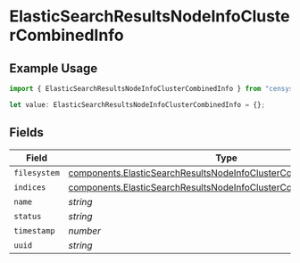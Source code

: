 # ElasticSearchResultsNodeInfoClusterCombinedInfo

## Example Usage

```typescript
import { ElasticSearchResultsNodeInfoClusterCombinedInfo } from "censys-sdk-typescript/models/components";

let value: ElasticSearchResultsNodeInfoClusterCombinedInfo = {};
```

## Fields

| Field                                                                                                                                                        | Type                                                                                                                                                         | Required                                                                                                                                                     | Description                                                                                                                                                  |
| ------------------------------------------------------------------------------------------------------------------------------------------------------------ | ------------------------------------------------------------------------------------------------------------------------------------------------------------ | ------------------------------------------------------------------------------------------------------------------------------------------------------------ | ------------------------------------------------------------------------------------------------------------------------------------------------------------ |
| `filesystem`                                                                                                                                                 | [components.ElasticSearchResultsNodeInfoClusterCombinedInfoFilesystem](../../models/components/elasticsearchresultsnodeinfoclustercombinedinfofilesystem.md) | :heavy_minus_sign:                                                                                                                                           | N/A                                                                                                                                                          |
| `indices`                                                                                                                                                    | [components.ElasticSearchResultsNodeInfoClusterCombinedInfoIndices](../../models/components/elasticsearchresultsnodeinfoclustercombinedinfoindices.md)       | :heavy_minus_sign:                                                                                                                                           | N/A                                                                                                                                                          |
| `name`                                                                                                                                                       | *string*                                                                                                                                                     | :heavy_minus_sign:                                                                                                                                           | N/A                                                                                                                                                          |
| `status`                                                                                                                                                     | *string*                                                                                                                                                     | :heavy_minus_sign:                                                                                                                                           | N/A                                                                                                                                                          |
| `timestamp`                                                                                                                                                  | *number*                                                                                                                                                     | :heavy_minus_sign:                                                                                                                                           | N/A                                                                                                                                                          |
| `uuid`                                                                                                                                                       | *string*                                                                                                                                                     | :heavy_minus_sign:                                                                                                                                           | N/A                                                                                                                                                          |